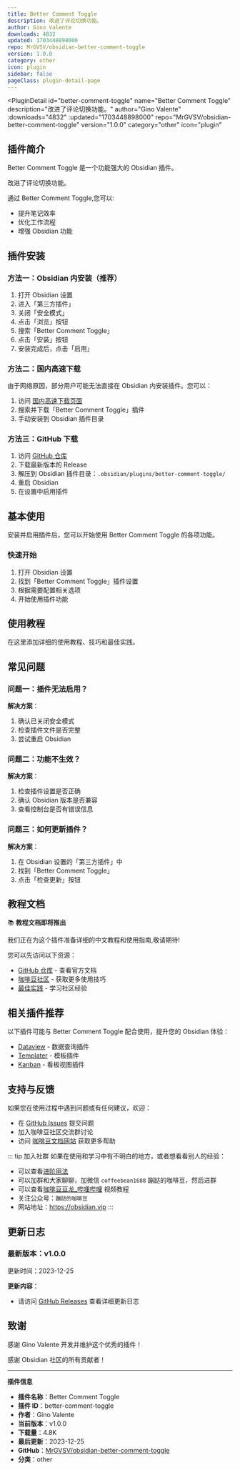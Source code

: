 ```yaml
---
title: Better Comment Toggle
description: 改进了评论切换功能。
author: Gino Valente
downloads: 4832
updated: 1703448898000
repo: MrGVSV/obsidian-better-comment-toggle
version: 1.0.0
category: other
icon: plugin
sidebar: false
pageClass: plugin-detail-page
---
```


<PluginDetail
  id="better-comment-toggle"
  name="Better Comment Toggle"
  description="改进了评论切换功能。"
  author="Gino Valente"
  :downloads="4832"
  :updated="1703448898000"
  repo="MrGVSV/obsidian-better-comment-toggle"
  version="1.0.0"
  category="other"
  icon="plugin"
>

<!-- AUTO_GENERATED_START -->
## 插件简介

Better Comment Toggle 是一个功能强大的 Obsidian 插件。

改进了评论切换功能。

通过 Better Comment Toggle,您可以:

- 提升笔记效率
- 优化工作流程
- 增强 Obsidian 功能

<!-- AUTO_GENERATED_END -->

<!-- AUTO_GENERATED_START -->
## 插件安装

### 方法一：Obsidian 内安装（推荐）

1. 打开 Obsidian 设置
2. 进入「第三方插件」
3. 关闭「安全模式」
4. 点击「浏览」按钮
5. 搜索「Better Comment Toggle」
6. 点击「安装」按钮
7. 安装完成后，点击「启用」

### 方法二：国内高速下载

由于网络原因，部分用户可能无法直接在 Obsidian 内安装插件。您可以：

1. 访问 [国内高速下载页面](/zh/documentation/obsidian-plugins-download.html)
2. 搜索并下载「Better Comment Toggle」插件
3. 手动安装到 Obsidian 插件目录

### 方法三：GitHub 下载

1. 访问 [GitHub 仓库](https://github.com/MrGVSV/obsidian-better-comment-toggle)
2. 下载最新版本的 Release
3. 解压到 Obsidian 插件目录：`.obsidian/plugins/better-comment-toggle/`
4. 重启 Obsidian
5. 在设置中启用插件

## 基本使用

安装并启用插件后，您可以开始使用 Better Comment Toggle 的各项功能。

### 快速开始

1. 打开 Obsidian 设置
2. 找到「Better Comment Toggle」插件设置
3. 根据需要配置相关选项
4. 开始使用插件功能

<!-- AUTO_GENERATED_END -->

<!-- CUSTOM_CONTENT_START:tutorial -->
## 使用教程

在这里添加详细的使用教程、技巧和最佳实践。

<!-- CUSTOM_CONTENT_END:tutorial -->

<!-- SHARED_CONTENT_START -->
## 常见问题

### 问题一：插件无法启用？

**解决方案**：
1. 确认已关闭安全模式
2. 检查插件文件是否完整
3. 尝试重启 Obsidian

### 问题二：功能不生效？

**解决方案**：
1. 检查插件设置是否正确
2. 确认 Obsidian 版本是否兼容
3. 查看控制台是否有错误信息

### 问题三：如何更新插件？

**解决方案**：
1. 在 Obsidian 设置的「第三方插件」中
2. 找到「Better Comment Toggle」
3. 点击「检查更新」按钮

## 教程文档

📚 **教程文档即将推出**

我们正在为这个插件准备详细的中文教程和使用指南,敬请期待!

您可以先访问以下资源：
- [GitHub 仓库](https://github.com/MrGVSV/obsidian-better-comment-toggle) - 查看官方文档
- [咖啡豆社区](/zh/bases/) - 获取更多使用技巧
- [最佳实践](/zh/best-practices/) - 学习社区经验

## 相关插件推荐

以下插件可能与 Better Comment Toggle 配合使用，提升您的 Obsidian 体验：

- [Dataview](/zh/plugins/dataview.html) - 数据查询插件
- [Templater](/zh/plugins/templater-obsidian.html) - 模板插件
- [Kanban](/zh/plugins/obsidian-kanban.html) - 看板视图插件

## 支持与反馈

如果您在使用过程中遇到问题或有任何建议，欢迎：

- 在 [GitHub Issues](https://github.com/MrGVSV/obsidian-better-comment-toggle/issues) 提交问题
- 加入咖啡豆社区交流群讨论
- 访问 [咖啡豆文档网站](https://obsidian.vip) 获取更多帮助

::: tip 加入社群
如果在使用和学习中有不明白的地方，或者想看看别人的经验：
- 可以查看[进阶用法](/zh/advanced)
- 可以加群和大家聊聊，加微信 `coffeebean1688` 蹦跶的咖啡豆，然后进群
- 可以查看[咖啡豆豆龙_哔哩哔哩](https://space.bilibili.com/618777356) 视频教程
- 关注公众号：`蹦跶的咖啡豆`
- 网站地址：https://obsidian.vip
:::
<!-- SHARED_CONTENT_END -->

<!-- AUTO_GENERATED_START -->
## 更新日志

### 最新版本：v1.0.0

更新时间：2023-12-25

**更新内容**：
- 请访问 [GitHub Releases](https://github.com/MrGVSV/obsidian-better-comment-toggle/releases) 查看详细更新日志

## 致谢

感谢 Gino Valente 开发并维护这个优秀的插件！

感谢 Obsidian 社区的所有贡献者！

---

**插件信息**
- **插件名称**：Better Comment Toggle
- **插件 ID**：better-comment-toggle
- **作者**：Gino Valente
- **当前版本**：v1.0.0
- **下载量**：4.8K
- **最后更新**：2023-12-25
- **GitHub**：[MrGVSV/obsidian-better-comment-toggle](https://github.com/MrGVSV/obsidian-better-comment-toggle)
- **分类**：other
<!-- AUTO_GENERATED_END -->

</PluginDetail>

